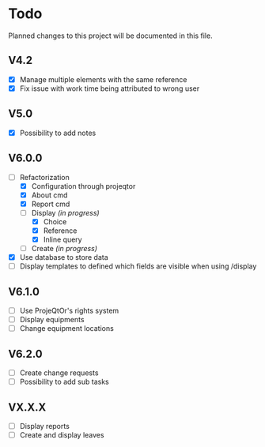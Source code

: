 # Todo
Planned changes to this project will be documented in this file.

## V4.2
 * [x] Manage multiple elements with the same reference
 * [x] Fix issue with work time being attributed to wrong user

## V5.0
 * [x] Possibility to add notes

## V6.0.0
 * [ ] Refactorization
   * [x] Configuration through projeqtor
   * [x] About cmd
   * [x] Report cmd
   * [ ] Display _(in progress)_
     * [x] Choice
     * [x] Reference
     * [x] Inline query
   * [ ] Create _(in progress)_
 * [x] Use database to store data
 * [ ] Display templates to defined which fields are visible when using /display

## V6.1.0
 * [ ] Use ProjeQtOr's rights system
 * [ ] Display equipments
 * [ ] Change equipment locations

## V6.2.0
 * [ ] Create change requests
 * [ ] Possibility to add sub tasks

## VX.X.X
 * [ ] Display reports
 * [ ] Create and display leaves
